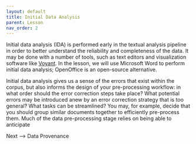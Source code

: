 ```yaml
---
layout: default
title: Initial Data Analysis
parent: Lesson
nav_order: 2
---
```


Initial data analysis (IDA) is performed early in the textual analysis pipeline in order to better understand the reliability and completeness of the data. It may be done with a number of tools, such as text editors and visualization software like [Voyant](https://voyant-tools.org/). In the lesson, we will use Microsoft Word to perform initial data analysis; OpenOffice is an open-source alternative.

Initial data analysis gives us a sense of the errors that exist within the corpus, but also informs the design of your pre-processing workflow: in what order should the error correction steps take place? What potential errors may be introduced anew by an error correction strategy that is too general? What tasks can be streamlined? You may, for example, decide that you should group similar documents together to efficiently pre-process them. Much of the data pre-processing stage relies on being able to anticipate
 


Next --> Data Provenance
